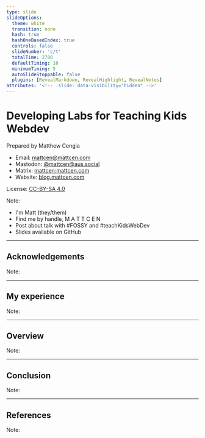```yaml
---
type: slide
slideOptions:
  theme: white
  transition: none
  hash: true
  hashOneBasedIndex: true
  controls: false
  slideNumber: 'c/t'
  totalTime: 2700
  defaultTiming: 10
  minimumTiming: 5
  autoSlideStoppable: false
  plugins: [RevealMarkdown, RevealHighlight, RevealNotes]
attributes: '<!-- .slide: data-visibility="hidden" -->'
---
```


# Developing Labs for Teaching Kids Webdev

Prepared by Matthew Cengia

- Email: mattcen@mattcen.com
- Mastodon: [@mattcen@aus.social](https://aus.social/@mattcen)
- Matrix: [mattcen:mattcen.com](https://matrix.to/#/@mattcen:mattcen.com)
- Website: [blog.mattcen.com](https://blog.mattcen.com)

License: [CC-BY-SA 4.0](https://creativecommons.org/licenses/by-sa/4.0/)

Note:

- I'm Matt (they/them)
- Find me by handle, M A T T C E N
- Post about talk with #FOSSY and #teachKidsWebDev
- Slides available on GitHub

---

## Acknowledgements

Note:

---

## My experience

Note:

---

## Overview

Note:

---

## Conclusion

Note:

---

## References

Note:
